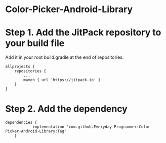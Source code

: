 # Color-Picker-Android-Library

# Step 1. Add the JitPack repository to your build file
Add it in your root build.gradle at the end of repositories:
```
allprojects {
	repositories {
		...
		maven { url 'https://jitpack.io' }
	}
}
```
# Step 2. Add the dependency
```
dependencies {
	        implementation 'com.github.Everyday-Programmer:Color-Picker-Android-Library:Tag'
	}
```
